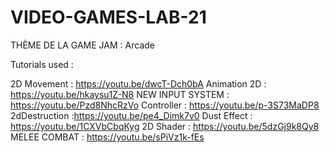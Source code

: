 # VIDEO-GAMES-LAB-21
THÈME DE LA GAME JAM : Arcade




Tutorials used : 

2D Movement : https://youtu.be/dwcT-Dch0bA
Animation 2D : https://youtu.be/hkaysu1Z-N8
NEW INPUT SYSTEM : https://youtu.be/Pzd8NhcRzVo
Controller : https://youtu.be/p-3S73MaDP8
2dDestruction :https://youtu.be/pe4_Dimk7v0
Dust Effect : https://youtu.be/1CXVbCbqKyg
2D Shader : https://youtu.be/5dzGj9k8Qy8
MELEE COMBAT : https://youtu.be/sPiVz1k-fEs